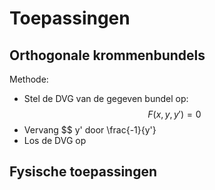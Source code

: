 # Toepassingen

## Orthogonale krommenbundels

Methode:

- Stel de DVG van de gegeven bundel op: $$ F(x,y,y') = 0 $$
- Vervang $$ y' door \frac{-1}{y'}
- Los de DVG op


## Fysische toepassingen